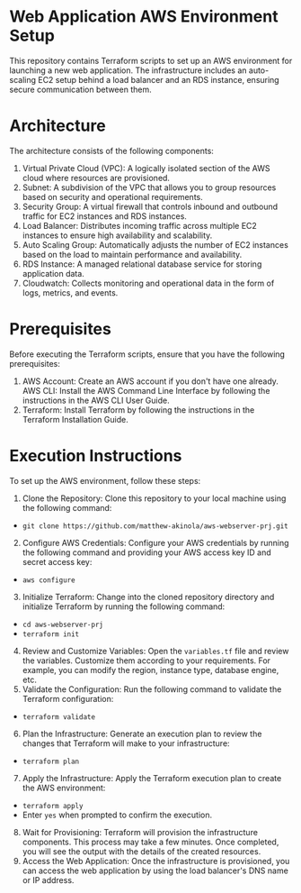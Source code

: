 
# Web Application AWS Environment Setup

This repository contains Terraform scripts to set up an AWS environment for launching a new web application. The infrastructure includes an auto-scaling EC2 setup behind a load balancer and an RDS instance, ensuring secure communication between them.

# Architecture

The architecture consists of the following components:
1. Virtual Private Cloud (VPC): A logically isolated section of the AWS cloud where resources are provisioned.
2. Subnet: A subdivision of the VPC that allows you to group resources based on security and operational requirements.
3. Security Group: A virtual firewall that controls inbound and outbound traffic for EC2 instances and RDS instances.
4. Load Balancer: Distributes incoming traffic across multiple EC2 instances to ensure high availability and scalability.
5. Auto Scaling Group: Automatically adjusts the number of EC2 instances based on the load to maintain performance and availability.
6. RDS Instance: A managed relational database service for storing application data.
7. Cloudwatch: Collects monitoring and operational data in the form of logs, metrics, and events.

# Prerequisites

Before executing the Terraform scripts, ensure that you have the following prerequisites:
1. AWS Account: Create an AWS account if you don't have one already.
AWS CLI: Install the AWS Command Line Interface by following the instructions in the AWS CLI User Guide.
2. Terraform: Install Terraform by following the instructions in the Terraform Installation Guide.

# Execution Instructions

To set up the AWS environment, follow these steps:
1. Clone the Repository: Clone this repository to your local machine using the following command:
- `git clone https://github.com/matthew-akinola/aws-webserver-prj.git`

2. Configure AWS Credentials: Configure your AWS credentials by running the following command and providing your AWS access key ID and secret access key:
- `aws configure`

3. Initialize Terraform: Change into the cloned repository directory and initialize Terraform by running the following command:
- `cd aws-webserver-prj`
- `terraform init`

4. Review and Customize Variables: Open the `variables.tf` file and review the variables. Customize them according to your requirements. For example, you can modify the region, instance type, database engine, etc.
5. Validate the Configuration: Run the following command to validate the Terraform configuration:
- `terraform validate`
6. Plan the Infrastructure: Generate an execution plan to review the changes that Terraform will make to your infrastructure:
- `terraform plan` 
7. Apply the Infrastructure: Apply the Terraform execution plan to create the AWS environment:
- `terraform apply`
- Enter `yes` when prompted to confirm the execution.
8. Wait for Provisioning: Terraform will provision the infrastructure components. This process may take a few minutes. Once completed, you will see the output with the details of the created resources.
9. Access the Web Application: Once the infrastructure is provisioned, you can access the web application by using the load balancer's DNS name or IP address. 
